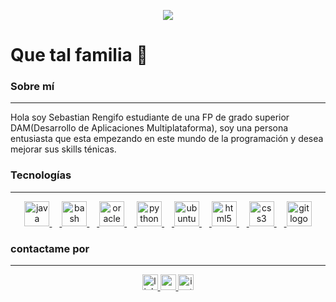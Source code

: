<p align="center"> 
    <img src="https://i.imgur.com/DeP0Nlv.jpeg">
</p>


<h1 align="left">Que tal familia 👋</h1>



<h3 align="left">Sobre mí</h3>
<hr>
<p align="left">Hola soy Sebastian Rengifo estudiante de una FP de grado superior DAM(Desarrollo de Aplicaciones Multiplataforma), soy una persona entusiasta que esta empezando en este mundo de la programación y desea mejorar sus skills ténicas.</p>


<h3 align="left">Tecnologías</h3>
<hr>
<div align="center">
  <a href="https://www.java.com/es/">
      <img src="https://cdn.jsdelivr.net/gh/devicons/devicon/icons/java/java-original.svg" height="40" alt="java logo"  />
      <img width="12" />
  </a>
 <a href="https://www.gnu.org/software/bash/">
      <img src="https://cdn.jsdelivr.net/gh/devicons/devicon/icons/bash/bash-original.svg" height="40" alt="bash logo"  />
      <img width="12" />
 </a>
  <a href="https://www.oracle.com/es/database/technologies/appdev/sql.html">
      <img src="https://cdn.jsdelivr.net/gh/devicons/devicon/icons/oracle/oracle-original.svg" height="40" alt="oracle logo"  />
      <img width="12" />
  </a>
  <a href="https://es.python.org">
      <img src="https://cdn.jsdelivr.net/gh/devicons/devicon/icons/python/python-original.svg" height="40" alt="python logo"  />
      <img width="12" />
  </a>
  <a href="https://ubuntu.com">
      <img src="https://cdn.jsdelivr.net/gh/devicons/devicon/icons/ubuntu/ubuntu-plain.svg" height="40" alt="ubuntu logo"  />
      <img width="12" />
  </a>
  <a href="https://html.spec.whatwg.org/multipage/">
      <img src="https://cdn.jsdelivr.net/gh/devicons/devicon/icons/html5/html5-original.svg" height="40" alt="html5 logo"  />
      <img width="12" />
  </a>
  <a href="https://lenguajecss.com/css/introduccion/que-es-css/">
      <img src="https://cdn.jsdelivr.net/gh/devicons/devicon/icons/css3/css3-original.svg" height="40" alt="css3 logo"  />
      <img width="12" />
  </a>
  <a href="https://git-scm.com">
      <img src="https://cdn.jsdelivr.net/gh/devicons/devicon/icons/git/git-original.svg" height="40" alt="git logo"  />
  </a>
</div>
<h3 align="left">contactame por</h3>
<hr>
<div align="center">
    <a href="https://www.linkedin.com/in/sebastian-alejandro-rengifo-gil-51bb1a267/" target="_blank">
        <img src="https://img.shields.io/static/v1?message=LinkedIn&logo=linkedin&label=&color=0077B5&logoColor=white&labelColor=&style=for-the-badge" height="25" alt="linkedin logo"  />
    </a>
    <a href="mailto:sebastianarengifog16@gmail.com" target="_blank">
        <img src="https://img.shields.io/static/v1?message=Gmail&logo=gmail&label=&color=D14836&logoColor=white&labelColor=&style=for-the-badge" height="25" alt="gmail logo"  />
    </a>
    <a href="https://www.instagram.com/sebastianrgg_/" target="_blank">
        <img src="https://img.shields.io/static/v1?message=Instagram&logo=instagram&label=&color=E4405F&logoColor=white&labelColor=&style=for-the-badge" height="25" alt="instagram logo"  />
    </a>
</div>
